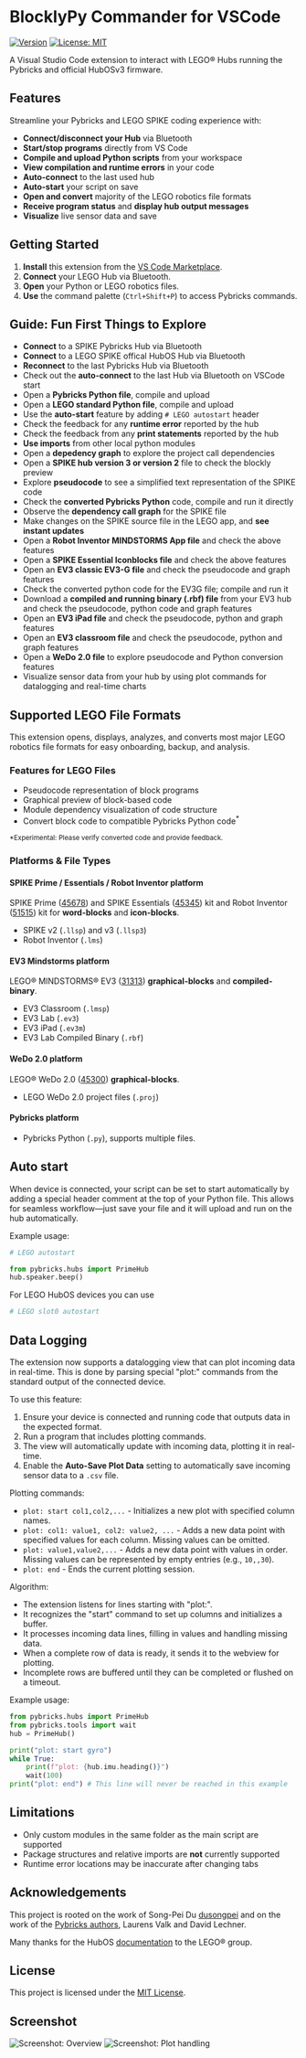 # BlocklyPy Commander for VSCode

[![Version](https://img.shields.io/visual-studio-marketplace/v/afarago.blocklypy-vscode?label=VS%20Marketplace)](https://marketplace.visualstudio.com/items?itemName=afarago.blocklypy-vscode)
[![License: MIT](https://img.shields.io/badge/License-MIT-yellow.svg)](LICENSE)

A Visual Studio Code extension to interact with LEGO® Hubs running the Pybricks
and official HubOSv3 firmware.

## Features

Streamline your Pybricks and LEGO SPIKE coding experience with:

- **Connect/disconnect your Hub** via Bluetooth
- **Start/stop programs** directly from VS Code
- **Compile and upload Python scripts** from your workspace
- **View compilation and runtime errors** in your code
- **Auto-connect** to the last used hub
- **Auto-start** your script on save
- **Open and convert** majority of the LEGO robotics file formats
- **Receive program status** and **display hub output messages**
- **Visualize** live sensor data and save

## Getting Started

1. **Install** this extension from the [VS Code Marketplace](https://marketplace.visualstudio.com/items?itemName=afarago.blocklypy-vscode).
2. **Connect** your LEGO Hub via Bluetooth.
3. **Open** your Python or LEGO robotics files.
4. **Use** the command palette (`Ctrl+Shift+P`) to access Pybricks commands.

## Guide: Fun First Things to Explore

- **Connect** to a SPIKE Pybricks Hub via Bluetooth
- **Connect** to a LEGO SPIKE offical HubOS Hub via Bluetooth
- **Reconnect** to the last Pybricks Hub via Bluetooth
- Check out the **auto-connect** to the last Hub via Bluetooth on
  VSCode start
- Open a **Pybricks Python file**, compile and upload
- Open a **LEGO standard Python file**, compile and upload
- Use the **auto-start** feature by adding `# LEGO autostart` header
- Check the feedback for any **runtime error** reported by the hub
- Check the feedback from any **print statements** reported by the hub
- **Use imports** from other local python modules
- Open a **depedency graph** to explore the project call dependencies
- Open a **SPIKE hub version 3 or version 2** file to check the blockly preview
- Explore **pseudocode** to see a simplified text representation of the SPIKE code
- Check the **converted Pybricks Python** code, compile and run it directly
- Observe the **dependency call graph** for the SPIKE file
- Make changes on the SPIKE source file in the LEGO app, and **see instant updates**
- Open a **Robot Inventor MINDSTORMS App file** and check the above features
- Open a **SPIKE Essential Iconblocks file** and check the above features
- Open an **EV3 classic EV3-G file** and check the pseudocode and graph features
- Check the converted python code for the EV3G file; compile and run it
- Download a **compiled and running binary (.rbf) file** from your EV3 hub and
  check the pseudocode, python code and graph features
- Open an **EV3 iPad file** and check the pseudocode, python and graph features
- Open an **EV3 classroom file** and check the pseudocode, python and graph features
- Open a **WeDo 2.0 file** to explore pseudocode and Python conversion features
- Visualize sensor data from your hub by using plot commands for datalogging and
real-time charts

## Supported LEGO File Formats

This extension opens, displays, analyzes, and converts most major LEGO robotics
file formats for easy onboarding, backup, and analysis.

### Features for LEGO Files

- Pseudocode representation of block programs
- Graphical preview of block-based code
- Module dependency visualization of code structure
- Convert block code to compatible Pybricks Python code<sup>*</sup>

<sup>*Experimental: Please verify converted code and provide feedback.</sup>

### Platforms & File Types

#### SPIKE Prime / Essentials / Robot Inventor platform

SPIKE Prime ([45678](https://www.lego.com/en-us/product/lego-education-spike-prime-set-45678))
and SPIKE Essentials
([45345](https://www.lego.com/en-us/product/lego-education-spike-essential-set-45345))
kit and Robot Inventor
([51515](https://www.lego.com/en-us/product/robot-inventor-51515)) kit for
**word-blocks** and **icon-blocks**.

- SPIKE v2 (`.llsp`) and v3 (`.llsp3`)
- Robot Inventor (`.lms`)

#### EV3 Mindstorms platform

LEGO® MINDSTORMS® EV3 ([31313](https://www.lego.com/en-us/product/lego-mindstorms-ev3-31313)) **graphical-blocks** and **compiled-binary**.

- EV3 Classroom (`.lmsp`)
- EV3 Lab (`.ev3`)
- EV3 iPad (`.ev3m`)
- EV3 Lab Compiled Binary (`.rbf`)

#### WeDo 2.0 platform

LEGO® WeDo 2.0
([45300](https://education.lego.com/en-us/products/lego-education-wedo-2-0-core-set/45300/))
**graphical-blocks**.

- LEGO WeDo 2.0 project files (`.proj`)

#### Pybricks platform

- Pybricks Python (`.py`), supports multiple files.

## Auto start

When device is connected, your script can be set to start automatically by adding
a special header comment at the top of your Python file. This allows for seamless
workflow—just save your file and it will upload and run on the hub automatically.

Example usage:

```python
# LEGO autostart

from pybricks.hubs import PrimeHub
hub.speaker.beep()
```

For LEGO HubOS devices you can use

```python
# LEGO slot0 autostart
```

## Data Logging

The extension now supports a datalogging view that can plot incoming data in real-time.
This is done by parsing special "plot:" commands from the standard output of the
connected device.

To use this feature:

1. Ensure your device is connected and running code that outputs data in the
expected format.
2. Run a program that includes plotting commands.
3. The view will automatically update with incoming data, plotting it in real-time.
4. Enable the **Auto-Save Plot Data** setting to automatically save incoming sensor
data to a `.csv` file.

Plotting commands:

- `plot: start col1,col2,...` - Initializes a new plot with specified column names.
- `plot: col1: value1, col2: value2, ...` - Adds a new data point with specified
values for each column. Missing values can be omitted.
- `plot: value1,value2,...` - Adds a new data point with values in order. Missing
values can be represented by empty entries (e.g., `10,,30`).
- `plot: end` - Ends the current plotting session.

Algorithm:

- The extension listens for lines starting with "plot:".
- It recognizes the "start" command to set up columns and initializes a buffer.
- It processes incoming data lines, filling in values and handling missing data.
- When a complete row of data is ready, it sends it to the webview for plotting.
- Incomplete rows are buffered until they can be completed or flushed on a timeout.

Example usage:

```python
from pybricks.hubs import PrimeHub
from pybricks.tools import wait
hub = PrimeHub()

print("plot: start gyro")
while True:
    print(f"plot: {hub.imu.heading()}")
    wait(100)
print("plot: end") # This line will never be reached in this example
```

## Limitations

- Only custom modules in the same folder as the main script are supported
- Package structures and relative imports are **not** currently supported
- Runtime error locations may be inaccurate after changing tabs

## Acknowledgements

This project is rooted on the work of Song-Pei Du
[dusongpei](https://github.com/dsp05/pybricks-vscode) and on the work of the
[Pybricks authors](https://github.com/pybricks), Laurens Valk and David Lechner.

Many thanks for the HubOS [documentation](https://lego.github.io/spike-prime-docs)
to the LEGO® group.

## License

This project is licensed under the [MIT License](LICENSE).

## Screenshot

![Screenshot: Overview](./screenshots/1.gif)
![Screenshot: Plot handling](./screenshots/plot.gif)
